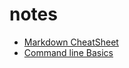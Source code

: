 # notes

- [Markdown CheatSheet](csBasics/markdown.md)
- [Command line Basics](cs/Basics/commandline.md)
